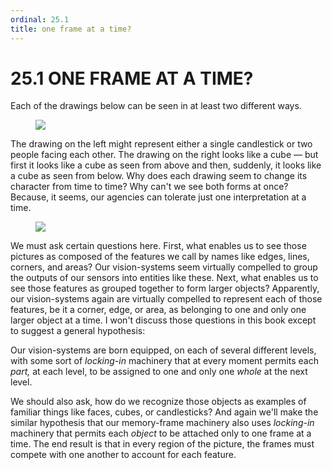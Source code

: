 ```yaml
---
ordinal: 25.1
title: one frame at a time?
---
```


# 25.1 ONE FRAME AT A TIME? 

<p>Each of the drawings below can be seen in at least two different ways.</p>
<figure><img src="/images/ch25/25-1.png"/></figure>
<p>The drawing on the left might represent either a single candlestick or two people facing each other. The drawing on the right looks like a cube &mdash; but first it looks like a cube as seen from above and then, suddenly, it looks like a cube as seen from below. Why does each drawing seem to change its character from time to time? Why can't we see both forms at once? Because, it seems, our agencies can tolerate just one interpretation at a time.</p>
<figure><img src="/images/ch25/25-2.png"/></figure>
<p>We must ask certain questions here. First, what enables us to see those pictures as composed of the features we call by names like edges, lines, corners, and areas? Our vision-systems seem virtually compelled to group the outputs of our sensors into entities like these. Next, what enables us to see those features as grouped together to form larger objects? Apparently, our vision-systems again are virtually compelled to represent each of those features, be it a corner, edge, or area, as belonging to one and only one larger object at a time. I won't discuss those questions in this book except to suggest a general hypothesis:</p>
<p>Our vision-systems are born equipped, on each of several different levels, with some sort of <em>locking-in</em> machinery that at every moment permits each <em>part,</em> at each level, to be assigned to one and only one <em>whole</em> at the next level.</p>
<p>We should also ask, how do we recognize those objects as examples of familiar things like faces, cubes, or candlesticks? And again we'll make the similar hypothesis that our memory-frame machinery also uses <em>locking-in</em> machinery that permits each <em>object</em> to be attached only to one frame at a time. The end result is that in every region of the picture, the frames must compete with one another to account for each feature.</p>